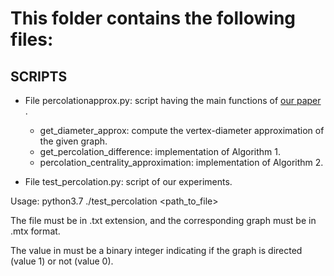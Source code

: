 # This folder contains the following files:

## SCRIPTS

- File percolationapprox.py: script having the main functions of <a href="https://dl.acm.org/doi/abs/10.1145/3394486.3403235"> our paper </a>.
  - get_diameter_approx: compute the vertex-diameter approximation of the given graph.
  - get_percolation_difference: implementation of Algorithm 1.
  - percolation_centrality_approximation: implementation of Algorithm 2.


- File test_percolation.py: script of our experiments.

Usage: python3.7 ./test_percolation <path_to_file> <directed>
        
The file must be in .txt extension, and the corresponding graph must be in .mtx format.
    
The value in <directed> must be a binary integer indicating if the graph is directed (value 1) or not (value 0).
        
